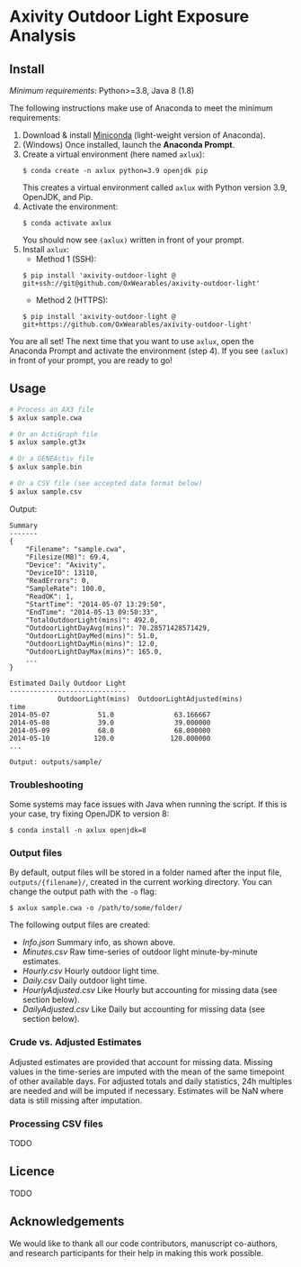 # Axivity Outdoor Light Exposure Analysis

## Install

*Minimum requirements*: Python>=3.8, Java 8 (1.8)

The following instructions make use of Anaconda to meet the minimum requirements:

1. Download & install [Miniconda](https://docs.conda.io/en/latest/miniconda.html) (light-weight version of Anaconda).
1. (Windows) Once installed, launch the **Anaconda Prompt**.
1. Create a virtual environment (here named `axlux`):
    ```console
    $ conda create -n axlux python=3.9 openjdk pip
    ```
    This creates a virtual environment called `axlux` with Python version 3.9, OpenJDK, and Pip.
1. Activate the environment:
    ```console
    $ conda activate axlux
    ```
    You should now see `(axlux)` written in front of your prompt.
1. Install `axlux`:
    - Method 1 (SSH):
    ```console
    $ pip install 'axivity-outdoor-light @ git+ssh://git@github.com/OxWearables/axivity-outdoor-light'
    ```
    - Method 2 (HTTPS):
    ```console
    $ pip install 'axivity-outdoor-light @ git+https://github.com/OxWearables/axivity-outdoor-light'
    ```

You are all set! The next time that you want to use `axlux`, open the Anaconda Prompt and activate the environment (step 4). If you see `(axlux)` in front of your prompt, you are ready to go!

## Usage

```bash
# Process an AX3 file
$ axlux sample.cwa

# Or an ActiGraph file
$ axlux sample.gt3x

# Or a GENEActiv file
$ axlux sample.bin

# Or a CSV file (see accepted data format below)
$ axlux sample.csv
```

Output:
```console
Summary
-------
{
    "Filename": "sample.cwa",
    "Filesize(MB)": 69.4,
    "Device": "Axivity",
    "DeviceID": 13110,
    "ReadErrors": 0,
    "SampleRate": 100.0,
    "ReadOK": 1,
    "StartTime": "2014-05-07 13:29:50",
    "EndTime": "2014-05-13 09:50:33",
    "TotalOutdoorLight(mins)": 492.0,
    "OutdoorLightDayAvg(mins)": 70.28571428571429,
    "OutdoorLightDayMed(mins)": 51.0,
    "OutdoorLightDayMin(mins)": 12.0,
    "OutdoorLightDayMax(mins)": 165.0,
    ...
}

Estimated Daily Outdoor Light
-----------------------------
            OutdoorLight(mins)  OutdoorLightAdjusted(mins)
time
2014-05-07            51.0               63.166667
2014-05-08            39.0               39.000000
2014-05-09            68.0               68.000000
2014-05-10           120.0              120.000000
...

Output: outputs/sample/
```

### Troubleshooting 
Some systems may face issues with Java when running the script. If this is your case, try fixing OpenJDK to version 8:
```console
$ conda install -n axlux openjdk=8
```

### Output files
By default, output files will be stored in a folder named after the input file, `outputs/{filename}/`, created in the current working directory. You can change the output path with the `-o` flag:

```console
$ axlux sample.cwa -o /path/to/some/folder/
```

The following output files are created:

- *Info.json* Summary info, as shown above.
- *Minutes.csv* Raw time-series of outdoor light minute-by-minute estimates.
- *Hourly.csv* Hourly outdoor light time.
- *Daily.csv* Daily outdoor light time. 
- *HourlyAdjusted.csv* Like Hourly but accounting for missing data (see section below).
- *DailyAdjusted.csv* Like Daily but accounting for missing data (see section below).

### Crude vs. Adjusted Estimates
Adjusted estimates are provided that account for missing data.
Missing values in the time-series are imputed with the mean of the same timepoint of other available days.
For adjusted totals and daily statistics, 24h multiples are needed and will be imputed if necessary.
Estimates will be NaN where data is still missing after imputation.

### Processing CSV files
TODO

## Licence
TODO

## Acknowledgements
We would like to thank all our code contributors, manuscript co-authors, and research participants for their help in making this work possible.